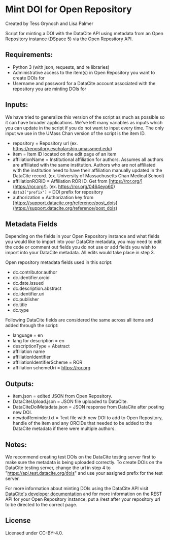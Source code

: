 # Mint DOI for Open Repository
Created by Tess Grynoch and Lisa Palmer

Script for minting a DOI with the DataCite API using metadata from an Open Repository instance (DSpace 5) via the Open Repository API.

## Requirements:
- Python 3 (with json, requests, and re libraries)
- Administrative access to the item(s) in Open Repository you want to create DOIs for
- Username and password for a DataCite account associated with the repository you are minting DOIs for

## Inputs:
We have tried to generalize this version of the script as much as possible so it can have broader applications. We've left many variables as inputs which you can update in the script if you do not want to input every time. The only input we use in the UMass Chan version of the script is the item ID.

- repository = Repository url (ex. https://repository.escholarship.umassmed.edu)
- item = Item ID located on the edit page of an item
- affiliationName = Institutional affiliation for authors. Assumes all authors are affiliated with the same institution. Authors who are not affiliated with the institution need to have their affiliation manually updated in the DataCite record. (ex. University of Massachusetts Chan Medical School)
- affiliationRORID = Affiliation ROR ID. Get from [https://ror.org/](https://ror.org/). (ex. https://ror.org/0464eyp60)
- `data3["prefix"]` = DOI prefix for repository
- authorization = Authorization key from [https://support.datacite.org/reference/post_dois](https://support.datacite.org/reference/post_dois)

## Metadata Fields
Depending on the fields in your Open Repository instance and what fields you would like to import into your DataCite metadata, you may need to edit the code or comment out fields you do not use or add fields you wish to import into your DataCite metadata. All edits would take place in step 3.

Open repository metadata fields used in this script:
- dc.contributor.author
- dc.identifier.orcid
- dc.date.issued
- dc.description.abstract
- dc.identifier.uri
- dc.publisher
- dc.title
- dc.type

Following DataCite fields are considered the same across all items and added through the script:
- language = en
- lang for description = en
- descriptionType = Abstract
- affiliation name
- affiliationIdentifier
- affiliationIdentifierScheme = ROR
- affiliation schemeUri = https://ror.org

## Outputs:
- item.json = edited JSON from Open Repository.
- DataCiteUpload.json = JSON file uploaded to DataCite.
- DataCiteDoiMetadata.json = JSON response from DataCite after posting new DOI.
- newdoiReminder.txt = Text file with new DOI to add to Open Repository, handle of the item and any ORCIDs that needed to be added to the DataCite metadata if there were multiple authors.

## Notes: 
We recommend creating test DOIs on the DataCite testing server first to make sure the metadata is being uploaded correctly. To create DOIs on the DataCite testing server, change the url in step 4 to "https://api.test.datacite.org/dois" and use your assigned prefix for the test server.

For more information about minting DOIs using the DataCite API visit [DataCite's developer documentation](https://support.datacite.org/docs/api-create-dois) and for more information on the REST API for your Open Repository instance, put a /rest after your repository url to be directed to the correct page.

## License
Licensed under CC-BY-4.0.

